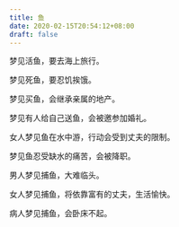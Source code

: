 ```yaml
---
title: 鱼
date: 2020-02-15T20:54:12+08:00
draft: false
---
```


梦见活鱼，要去海上旅行。<br>


梦见死鱼，要忍饥挨饿。<br>


梦见买鱼，会继承亲属的地产。<br>


梦见有人给自己送鱼，会被邀参加婚礼。<br>


女人梦见鱼在水中游，行动会受到丈夫的限制。<br>


梦见鱼忍受缺水的痛苦，会被降职。<br>


男人梦见捕鱼，大难临头。<br>


女人梦见捕鱼，将依靠富有的丈夫，生活愉快。<br>


病人梦见捕鱼，会卧床不起。<br>
